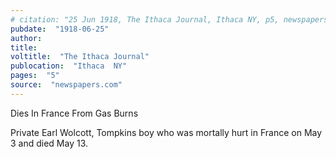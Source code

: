 ```yaml
---
# citation: "25 Jun 1918, The Ithaca Journal, Ithaca NY, p5, newspapers.com."
pubdate:  "1918-06-25"
author: 
title: 
voltitle:  "The Ithaca Journal"
publocation:  "Ithaca  NY"
pages:  "5"
source:  "newspapers.com"
---
```

Dies In France From Gas Burns 

Private Earl Wolcott, Tompkins boy who was mortally hurt in France on May 3 and died May 13. 

